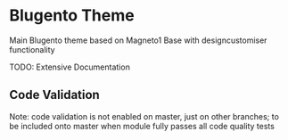 Blugento Theme
======================

Main Blugento theme based on Magneto1 Base with designcustomiser functionality

TODO: Extensive Documentation

## Code Validation ##

Note: code validation is not enabled on master, just on other branches; 
to be included onto master when module fully passes all code quality tests 